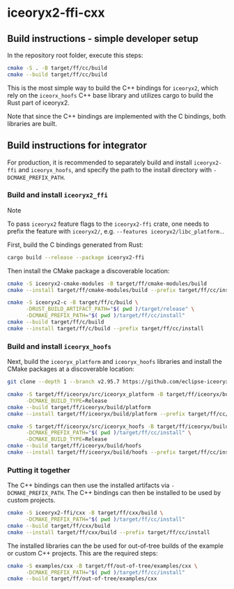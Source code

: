 # iceoryx2-ffi-cxx

## Build instructions - simple developer setup

In the repository root folder, execute this steps:

```bash
cmake -S . -B target/ff/cc/build
cmake --build target/ff/cc/build
```

This is the most simple way to build the C++ bindings for `iceoryx2`, which rely
on the `iceorx_hoofs` C++ base library and utilizes cargo to build the Rust part
of iceoryx2.

Note that since the C++ bindings are implemented with the C bindings, both
libraries are built.

## Build instructions for integrator

For production, it is recommended to separately build and install
`iceoryx2-ffi` and `iceoryx_hoofs`, and specify the path to the install
directory with `-DCMAKE_PREFIX_PATH`.

### Build and install `iceoryx2_ffi`

> [!NOTE]
> To pass `iceoryx2` feature flags to the `iceoryx2-ffi` crate, one needs to
> prefix the feature with `iceoryx2/`, e.g. `--features iceoryx2/libc_platform.`.

First, build the C bindings generated from Rust:

```bash
cargo build --release --package iceoryx2-ffi
```

Then install the CMake package a discoverable location:

```bash
cmake -S iceoryx2-cmake-modules -B target/ff/cmake-modules/build
cmake --install target/ff/cmake-modules/build --prefix target/ff/cc/install

cmake -S iceoryx2-c -B target/ff/c/build \
      -DRUST_BUILD_ARTIFACT_PATH="$( pwd )/target/release" \
      -DCMAKE_PREFIX_PATH="$( pwd )/target/ff/cc/install"
cmake --build target/ff/c/build
cmake --install target/ff/c/build --prefix target/ff/cc/install
```

### Build and install `iceoryx_hoofs`

Next, build the `iceoryx_platform` and `iceoryx_hoofs` libraries and install
the CMake packages at a discoverable location:

```bash
git clone --depth 1 --branch v2.95.7 https://github.com/eclipse-iceoryx/iceoryx.git target/ff/iceoryx/src

cmake -S target/ff/iceoryx/src/iceoryx_platform -B target/ff/iceoryx/build/platform \
      -DCMAKE_BUILD_TYPE=Release
cmake --build target/ff/iceoryx/build/platform
cmake --install target/ff/iceoryx/build/platform --prefix target/ff/cc/install

cmake -S target/ff/iceoryx/src/iceoryx_hoofs -B target/ff/iceoryx/build/hoofs \
      -DCMAKE_PREFIX_PATH="$( pwd )/target/ff/cc/install" \
      -DCMAKE_BUILD_TYPE=Release
cmake --build target/ff/iceoryx/build/hoofs
cmake --install target/ff/iceoryx/build/hoofs --prefix target/ff/cc/install
```

### Putting it together

The C++ bindings can then use the installed artifacts via
`-DCMAKE_PREFIX_PATH`. The C++ bindings can then be installed to be used by
custom projects.

```bash
cmake -S iceoryx2-ffi/cxx -B target/ff/cxx/build \
      -DCMAKE_PREFIX_PATH="$( pwd )/target/ff/cc/install"
cmake --build target/ff/cxx/build
cmake --install target/ff/cxx/build --prefix target/ff/cc/install
```

The installed libraries can the be used for out-of-tree builds of the example or
custom C++ projects. This are the required steps:

```bash
cmake -S examples/cxx -B target/ff/out-of-tree/examples/cxx \
      -DCMAKE_PREFIX_PATH="$( pwd )/target/ff/cc/install"
cmake --build target/ff/out-of-tree/examples/cxx
```
